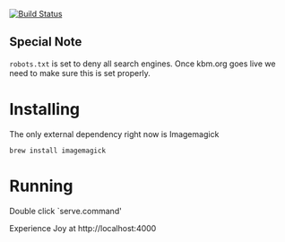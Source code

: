 [![Build Status](https://travis-ci.org/kingdom-building-ministries/kbm-static-site.png)](https://travis-ci.org/kingdom-building-ministries/kbm-static-site.png)

## Special Note

`robots.txt` is set to deny all search engines. Once kbm.org goes live
we need to make sure this is set properly.

# Installing

The only external dependency right now is Imagemagick

    brew install imagemagick

# Running

Double click `serve.command'

Experience Joy at http://localhost:4000
